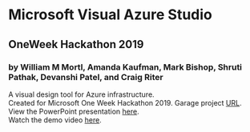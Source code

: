 # Microsoft Visual Azure Studio
## OneWeek Hackathon 2019
### by William M Mortl, Amanda Kaufman, Mark Bishop, Shruti Pathak, Devanshi Patel, and Craig Riter
A visual design tool for Azure infrastructure.  
Created for Microsoft One Week Hackathon 2019. Garage project [URL](https://garagehackbox.azurewebsites.net/hackathons/1857/projects/80498).  
View the PowerPoint presentation [here](https://github.com/WilliamMortlMicrosoft/VisualAzureStudio/blob/master/Documentation/VisualAzureStudio.pptx).  
Watch the demo video [here](https://github.com/WilliamMortlMicrosoft/VisualAzureStudio/blob/master/Demo/Video_2019-07-24_192355.wmv).
